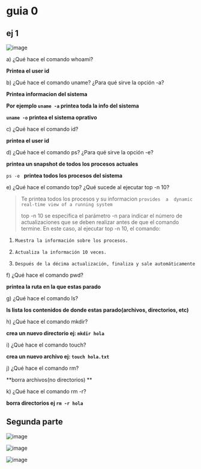 # guia 0

## ej 1


![image](https://github.com/user-attachments/assets/0bfe8a39-c037-4f55-9876-1bf7c002b75b)


a) ¿Qué hace el comando whoami?

**Printea el user id**

b) ¿Qué hace el comando uname? ¿Para qué sirve la opción -a?

**Printea informacion del sistema**

**Por ejemplo `uname -a` printea toda la info del sistema**

**`uname -o` printea el sistema oprativo**

c) ¿Qué hace el comando id?

**printea el user id**

d) ¿Qué hace el comando ps? ¿Para qué sirve la opción -e?

**printea un snapshot de todos los procesos actuales**

 `ps -e ` **printea todos los procesos del sistema**

e) ¿Qué hace el comando top? ¿Qué sucede al ejecutar top -n 10?

> Te printea todos los procesos y su informacion `provides  a  dynamic real-time view of a running system`
> 
> top -n 10 se especifica el parámetro -n para indicar el número de actualizaciones que se deben realizar antes de que el comando termine. En este caso, al ejecutar top -n 10, el comando:

1.     Muestra la información sobre los procesos.
2.     Actualiza la información 10 veces.
3.     Después de la décima actualización, finaliza y sale automáticamente
    
    
    
f) ¿Qué hace el comando pwd?


**printea la ruta en la que estas parado**

g) ¿Qué hace el comando ls? 

**ls lista los contenidos de donde estas parado(archivos, directorios, etc)**

h) ¿Qué hace el comando mkdir? 

**crea un nuevo directorio ej: `mkdir hola`**


i) ¿Qué hace el comando touch? 

**crea un nuevo archivo ej: `touch hola.txt`**


j) ¿Qué hace el comando rm? 

**borra archivos(no directorios) **

k) ¿Qué hace el comando rm -r? 

**borra directorios ej `rm -r hola`**

## Segunda parte

![image](https://github.com/user-attachments/assets/33c57c04-6d1c-4319-b2ee-1480af50be55)



![image](https://github.com/user-attachments/assets/33a7bcb7-0bea-4178-95d3-5018c2697b65)



![image](https://github.com/user-attachments/assets/fb30dcf9-da3e-458c-8d39-c357a7639161)
